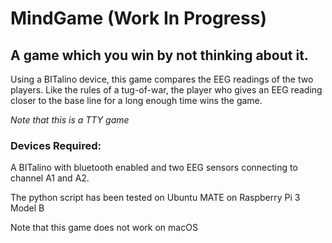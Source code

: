 # MindGame (Work In Progress)
## A game which you win by not thinking about it.


Using a BITalino device, this game compares the EEG readings of the two players. Like the rules of a tug-of-war, the player who gives an EEG reading closer to the base line for a long enough time wins the game.


*Note that this is a TTY game*


### Devices Required:

A BITalino with bluetooth enabled and two EEG sensors connecting to channel A1 and A2.


The python script has been tested on Ubuntu MATE on Raspberry Pi 3 Model B


Note that this game does not work on macOS

